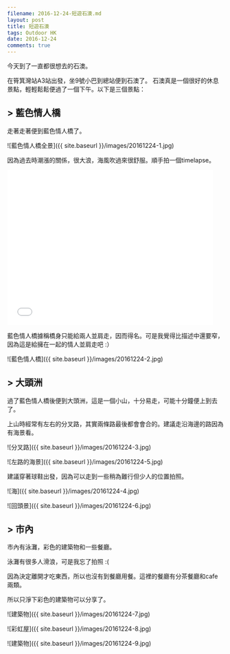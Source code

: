 ```yaml
---
filename: 2016-12-24-短遊石澳.md
layout: post
title: 短遊石澳
tags: Outdoor HK
date: 2016-12-24
comments: true
---
```

今天到了一直都很想去的石澳。

在筲箕灣站A3站出發，坐9號小巴到總站便到石澳了。
石澳真是一個很好的休息景點，輕輕鬆鬆便過了一個下午。以下是三個景點：

## > 藍色情人橋
走著走著便到藍色情人橋了。

![藍色情人橋全景]({{ site.baseurl }}/images/20161224-1.jpg)

因為過去時潮漲的關係，很大浪，海風吹過來很舒服。順手拍一個timelapse。


<iframe width="480" height="360" src="{{ side.baseurl }}/images/20161224-1.MOV" frameborder="0"> </iframe>

藍色情人橋據稱橋身只能給兩人並肩走，因而得名。可是我覺得比描述中還要窄，因為這是給擁在一起的情人並肩走吧 :）

![藍色情人橋]({{ site.baseurl }}/images/20161224-2.jpg)

## > 大頭洲

過了藍色情人橋後便到大頭洲，這是一個小山，十分易走，可能十分鐘便上到去了。

上山時經常有左右的分叉路，其實兩條路最後都會會合的。建議走沿海邊的路因為有海景看。

![分叉路]({{ site.baseurl }}/images/20161224-3.jpg)

![左路的海景]({{ site.baseurl }}/images/20161224-5.jpg)

建議穿著球鞋出發，因為可以走到一些稍為難行但少人的位置拍照。

![海]({{ site.baseurl }}/images/20161224-4.jpg)

![回頭景]({{ site.baseurl }}/images/20161224-6.jpg)

## > 市內

市內有泳灘，彩色的建築物和一些餐廳。

泳灘有很多人滑浪，可是我忘了拍照 :(

因為決定離開才吃東西，所以也沒有到餐廳用餐。這裡的餐廳有分茶餐廳和cafe兩類。

所以只淨下彩色的建築物可以分享了。

![建築物]({{ site.baseurl }}/images/20161224-7.jpg)

![彩虹屋]({{ site.baseurl }}/images/20161224-8.jpg)

![建築物]({{ site.baseurl }}/images/20161224-9.jpg)

